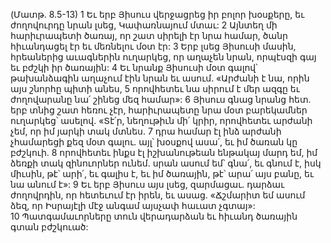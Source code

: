 (Մատթ. 8.5-13)
1 Եւ երբ Յիսուս վերջացրեց իր բոլոր խօսքերը, եւ ժողովուրդը նրան լսեց, Կափառնայում մտաւ: 2 Այնտեղ մի հարիւրապետի ծառայ, որ շատ սիրելի էր նրա համար, ծանր հիւանդացել էր եւ մեռնելու մօտ էր: 3 Երբ լսեց Յիսուսի մասին, հրեաներից աւագներին ուղարկեց, որ աղաչեն նրան, որպէսզի գայ եւ բժշկի իր ծառային: 4 Եւ նրանք Յիսուսի մօտ գալով՝ թախանձագին աղաչում էին նրան եւ ասում. «Արժանի է նա, որին այս շնորհը պիտի անես, 5 որովհետեւ նա սիրում է մեր ազգը եւ ժողովարանը նա՛ շինեց մեզ համար»: 6 Յիսուս գնաց նրանց հետ. երբ տնից շատ հեռու չէր, հարիւրապետը նրա մօտ բարեկամներ ուղարկեց՝ ասելով. «Տէ՛ր, նեղութիւն մի՛ կրիր, որովհետեւ արժանի չեմ, որ իմ յարկի տակ մտնես. 7 դրա համար էլ ինձ արժանի չհամարեցի քեզ մօտ գալու. այլ՝ խօսքով ասա՛, եւ իմ ծառան կը բժշկուի. 8 որովհետեւ ինքս էլ իշխանութեան ենթակայ մարդ եմ, իմ ձեռքի տակ զինուորներ ունեմ. սրան ասում եմ՝ գնա՛, եւ գնում է, իսկ միւսին, թէ՝ արի՛, եւ գալիս է, եւ իմ ծառային, թէ՝ արա՛ այս բանը, եւ նա անում է»: 9 Եւ երբ Յիսուս այս լսեց, զարմացաւ. դարձաւ ժողովրդին, որ հետեւում էր իրեն, եւ ասաց. «Ճշմարիտ եմ ասում ձեզ, որ Իսրայէլի մէջ անգամ այսչափ հաւատ չգտայ»: 10 Պատգամաւորները տուն վերադարձան եւ հիւանդ ծառային գտան բժշկուած:
